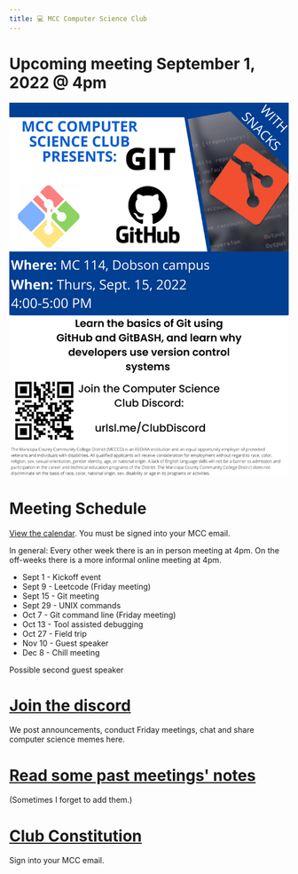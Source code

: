 ```yaml
---
title: 💻 MCC Computer Science Club
---
```

# Upcoming meeting September 1, 2022 @ 4pm
![Upcoming Meeting](gitcsclub.png)

# Meeting Schedule

[View the calendar](https://urlsl.me/ghfka). You must be signed into your MCC email.

In general:
Every other week there is an in person meeting at 4pm. 
On the off-weeks there is a more informal online meeting at 4pm.

- Sept 1 - Kickoff event
- Sept 9 - Leetcode (Friday meeting)
- Sept 15 - Git meeting
- Sept 29 - UNIX commands
- Oct 7 - Git command line (Friday meeting)
- Oct 13 - Tool assisted debugging
- Oct 27 - Field trip
- Nov 10 - Guest speaker
- Dec 8 - Chill meeting

Possible second guest speaker

# [Join the discord](https://urlsl.me/ClubDiscord)

We post announcements, conduct Friday meetings, chat and share computer science memes here.

# [Read some past meetings' notes](/notes)
(Sometimes I forget to add them.)

# [Club Constitution](https://docs.google.com/document/d/1lZO2jBUXkcTIfpte7BVjmC_MuQbltA7kBvud9YrpWcM/edit?usp=sharing)
Sign into your MCC email.
